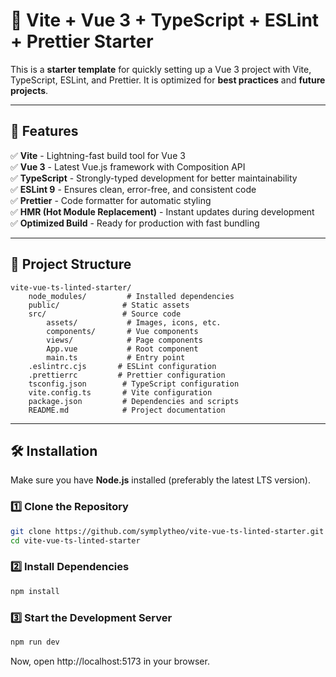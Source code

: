 # 📌 Vite + Vue 3 + TypeScript + ESLint + Prettier Starter

This is a **starter template** for quickly setting up a Vue 3 project with Vite, TypeScript, ESLint, and Prettier. It is optimized for **best practices** and **future projects**.

---

## 🚀 Features

✅ **Vite** - Lightning-fast build tool for Vue 3  
✅ **Vue 3** - Latest Vue.js framework with Composition API  
✅ **TypeScript** - Strongly-typed development for better maintainability  
✅ **ESLint 9** - Ensures clean, error-free, and consistent code  
✅ **Prettier** - Code formatter for automatic styling  
✅ **HMR (Hot Module Replacement)** - Instant updates during development  
✅ **Optimized Build** - Ready for production with fast bundling

---

## 📂 Project Structure

```
vite-vue-ts-linted-starter/
    node_modules/         # Installed dependencies
    public/              # Static assets
    src/                 # Source code
        assets/           # Images, icons, etc.
        components/       # Vue components
        views/            # Page components
        App.vue           # Root component
        main.ts           # Entry point
    .eslintrc.cjs       # ESLint configuration
    .prettierrc         # Prettier configuration
    tsconfig.json        # TypeScript configuration
    vite.config.ts       # Vite configuration
    package.json         # Dependencies and scripts
    README.md            # Project documentation
```
---

## 🛠 Installation

Make sure you have **Node.js** installed (preferably the latest LTS version).  

### 1️⃣ Clone the Repository
```sh
git clone https://github.com/symplytheo/vite-vue-ts-linted-starter.git
cd vite-vue-ts-linted-starter
```

### 2️⃣ Install Dependencies
```sh
npm install
```

### 3️⃣ Start the Development Server
```sh
npm run dev
```


Now, open http://localhost:5173 in your browser. 
